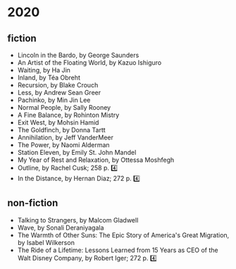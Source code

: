 # 2020

## fiction

 * Lincoln in the Bardo, by George Saunders
 * An Artist of the Floating World, by Kazuo Ishiguro
 * Waiting, by Ha Jin
 * Inland, by Téa Obreht
 * Recursion, by Blake Crouch
 * Less, by Andrew Sean Greer
 * Pachinko, by Min Jin Lee
 * Normal People, by Sally Rooney
 * A Fine Balance, by Rohinton Mistry
 * Exit West, by Mohsin Hamid
 * The Goldfinch, by Donna Tartt
 * Annihilation, by Jeff VanderMeer
 * The Power, by Naomi Alderman
 * Station Eleven, by Emily St. John Mandel
 * My Year of Rest and Relaxation, by Ottessa Moshfegh
 * Outline, by Rachel Cusk; 258 p. :four:
 * In the Distance, by Hernan Diaz; 272 p. :four:

## non-fiction

 * Talking to Strangers, by Malcom Gladwell
 * Wave, by Sonali Deraniyagala
 * The Warmth of Other Suns: The Epic Story of America's Great Migration, by Isabel Wilkerson
 * The Ride of a Lifetime: Lessons Learned from 15 Years as CEO of the Walt Disney Company, by Robert Iger; 272 p. :four:

